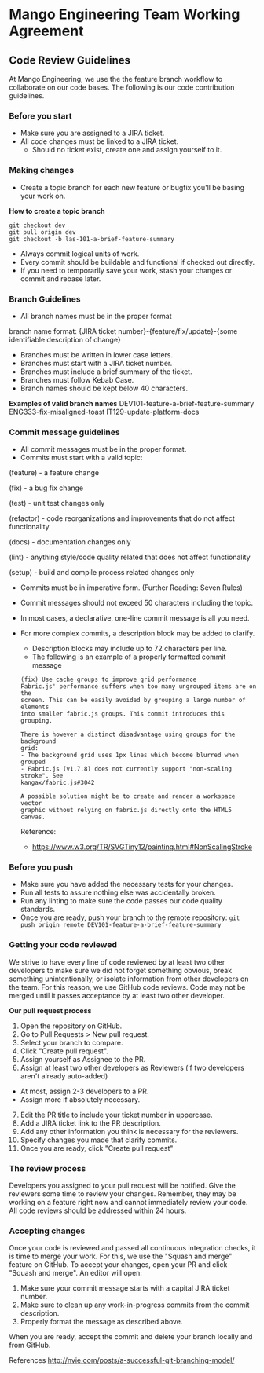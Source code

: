 # Mango Engineering Team Working Agreement

## Code Review Guidelines
At Mango Engineering, we use the the feature branch workflow to collaborate on our code bases. The following is our code contribution
guidelines.

### Before you start
- Make sure you are assigned to a JIRA ticket.
- All code changes must be linked to a JIRA ticket. 
  - Should no ticket exist, create one and assign yourself to it.

### Making changes
- Create a topic branch for each new feature or bugfix you'll be basing your work on.

**How to create a topic branch**
```
git checkout dev
git pull origin dev
git checkout -b las-101-a-brief-feature-summary
```

- Always commit logical units of work.
- Every commit should be buildable and functional if checked out directly.
- If you need to temporarily save your work, stash your changes or commit and rebase later.

### Branch Guidelines
- All branch names must be in the proper format

branch name format: {JIRA ticket number}-{feature/fix/update}-{some identifiable description of change}

- Branches must be written in lower case letters.
- Branches must start with a JIRA ticket number.
- Branches must include a brief summary of the ticket.
- Branches must follow Kebab Case.
- Branch names should be kept below 40 characters.

**Examples of valid branch names**
DEV101-feature-a-brief-feature-summary
ENG333-fix-misaligned-toast
IT129-update-platform-docs

### Commit message guidelines
- All commit messages must be in the proper format.
- Commits must start with a valid topic:

(feature) - a feature change

(fix) - a bug fix change

(test) - unit test changes only

(refactor) - code reorganizations and improvements that do not affect functionality

(docs) - documentation changes only

(lint) - anything style/code quality related that does not affect functionality

(setup) - build and compile process related changes only

- Commits must be in imperative form.
(Further Reading: Seven Rules)

- Commit messages should not exceed 50 characters including the topic.
- In most cases, a declarative, one-line commit message is all you need.
- For more complex commits, a description block may be added to clarify.
    - Description blocks may include up to 72 characters per line.
    - The following is an example of a properly formatted commit message

    ```
    (fix) Use cache groups to improve grid performance
    Fabric.js' performance suffers when too many ungrouped items are on the
    screen. This can be easily avoided by grouping a large number of elements
    into smaller fabric.js groups. This commit introduces this grouping.
    
    There is however a distinct disadvantage using groups for the background
    grid:
    - The background grid uses 1px lines which become blurred when grouped
    - Fabric.js (v1.7.8) does not currently support "non-scaling stroke". See
    kangax/fabric.js#3042
    
    A possible solution might be to create and render a workspace vector
    graphic without relying on fabric.js directly onto the HTML5 canvas.
    ```

    Reference:
    - https://www.w3.org/TR/SVGTiny12/painting.html#NonScalingStroke


### Before you push
- Make sure you have added the necessary tests for your changes.
- Run all tests to assure nothing else was accidentally broken.
- Run any linting to make sure the code passes our code quality standards.
- Once you are ready, push your branch to the remote repository: `git push origin remote DEV101-feature-a-brief-feature-summary`

### Getting your code reviewed
We strive to have every line of code reviewed by at least two other developers to make sure we did not forget something obvious, break
something unintentionally, or isolate information from other developers on the team. For this reason, we use GitHub code reviews. Code may not be merged until it passes acceptance by at least two other
developer.

**Our pull request process**
1. Open the repository on GitHub.
1. Go to Pull Requests > New pull request.
1. Select your branch to compare.
1. Click "Create pull request".
1. Assign yourself as Assignee to the PR.
1. Assign at least two other developers as Reviewers (if two developers aren't already auto-added)
  - At most, assign 2-3 developers to a PR.
  - Assign more if absolutely necessary.
7. Edit the PR title to include your ticket number in uppercase.
1. Add a JIRA ticket link to the PR description.
1. Add any other information you think is necessary for the reviewers.
1. Specify changes you made that clarify commits.
1. Once you are ready, click "Create pull request"

### The review process
Developers you assigned to your pull request will be notified. Give the reviewers some time to review your changes. Remember, they may be
working on a feature right now and cannot immediately review your code. All code reviews should be addressed within 24 hours.

### Accepting changes
Once your code is reviewed and passed all continuous integration checks, it is time to merge your work. For this, we use the "Squash and merge"
feature on GitHub. To accept your changes, open your PR and click "Squash and merge". An editor will open:

1. Make sure your commit message starts with a capital JIRA ticket number.
2. Make sure to clean up any work-in-progress commits from the commit description.
3. Properly format the message as described above.

When you are ready, accept the commit and delete your branch locally and from GitHub.

References
http://nvie.com/posts/a-successful-git-branching-model/

